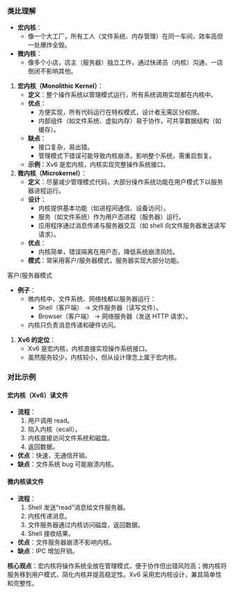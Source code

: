### 类比理解

- **宏内核**：
    - 像一个大工厂，所有工人（文件系统、内存管理）在同一车间，效率高但一处爆炸全毁。
- **微内核**：
    - 像多个小店，店主（服务器）独立工作，通过快递员（内核）沟通，一店倒闭不影响其他。


1. **宏内核（Monolithic Kernel）**：  
    - **定义**：整个操作系统以管理模式运行，所有系统调用实现都在内核中。
    - **优点**：
        - 方便实现，所有代码运行在特权模式，设计者无需区分权限。
        - 内部组件（如文件系统、虚拟内存）易于协作，可共享数据结构（如缓存）。
    - **缺点**：
        - 接口复杂，易出错。
        - 管理模式下错误可能导致内核崩溃，影响整个系统，需重启恢复。
    - **示例**：Xv6 是宏内核，内核实现完整操作系统接口。
2. **微内核（Microkernel）**：
    - **定义**：尽量减少管理模式代码，大部分操作系统功能在用户模式下以服务器进程运行。
    - **设计**：
        - 内核提供基本功能（如进程间通信、设备访问）。
        - 服务（如文件系统）作为用户态进程（服务器）运行。
        - 应用程序通过消息传递与服务器交互（如 shell 向文件服务器发送读写请求）。
    - **优点**：
        - 内核简单，错误隔离在用户态，降低系统崩溃风险。
    - **模式**：常采用客户/服务器模式，服务器实现大部分功能。

客户/服务器模式

- **例子**：
    - 微内核中，文件系统、网络栈都以服务器运行：
        - Shell（客户端） -> 文件服务器（读写文件）。
        - Browser（客户端） -> 网络服务器（发送 HTTP 请求）。
    - 内核只负责消息传递和硬件访问。
1. **Xv6 的定位**：
    - Xv6 是宏内核，内核直接实现操作系统接口。
    - 虽然服务较少，内核较小，但从设计理念上属于宏内核。


### 对比示例

#### 宏内核（Xv6）读文件

- **流程**：
    1. 用户调用 read。
    2. 陷入内核（ecall）。
    3. 内核直接访问文件系统和磁盘。
    4. 返回数据。
- **优点**：快速，无通信开销。
- **缺点**：文件系统 bug 可能崩溃内核。

#### 微内核读文件

- **流程**：
    1. Shell 发送“read”消息给文件服务器。
    2. 内核传递消息。
    3. 文件服务器通过内核访问磁盘，返回数据。
    4. Shell 接收结果。
- **优点**：文件服务器崩溃不影响内核。
- **缺点**：IPC 增加开销。




**核心观点**：宏内核将操作系统全放在管理模式，便于协作但出错风险高；微内核将服务移到用户模式，简化内核并提高稳定性。Xv6 采用宏内核设计，兼具简单性和完整性。